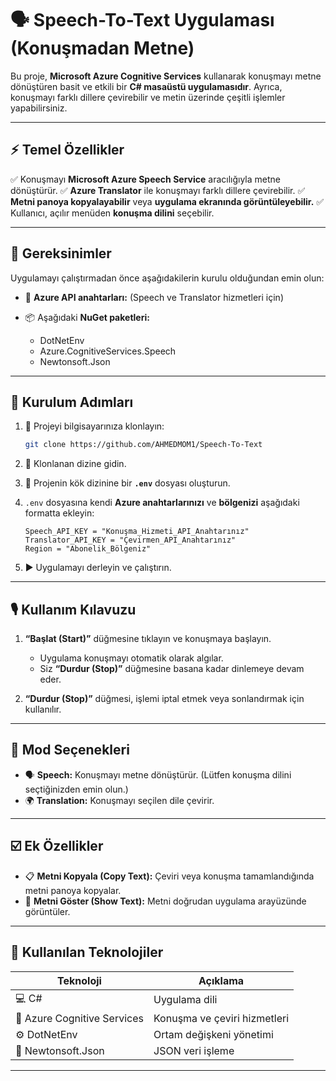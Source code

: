 # 🗣️ **Speech-To-Text Uygulaması (Konuşmadan Metne)**

Bu proje, **Microsoft Azure Cognitive Services** kullanarak konuşmayı metne dönüştüren basit ve etkili bir **C# masaüstü uygulamasıdır**.
Ayrıca, konuşmayı farklı dillere çevirebilir ve metin üzerinde çeşitli işlemler yapabilirsiniz.

---

## ⚡ **Temel Özellikler**

✅ Konuşmayı **Microsoft Azure Speech Service** aracılığıyla metne dönüştürür.
✅ **Azure Translator** ile konuşmayı farklı dillere çevirebilir.
✅ **Metni panoya kopyalayabilir** veya **uygulama ekranında görüntüleyebilir.**
✅ Kullanıcı, açılır menüden **konuşma dilini** seçebilir.

---

## 🧰 **Gereksinimler**

Uygulamayı çalıştırmadan önce aşağıdakilerin kurulu olduğundan emin olun:

* 🔑 **Azure API anahtarları:** (Speech ve Translator hizmetleri için)
* 📦 Aşağıdaki **NuGet paketleri:**

  * DotNetEnv
  * Azure.CognitiveServices.Speech
  * Newtonsoft.Json

---

## 🚀 **Kurulum Adımları**

1. 💾 Projeyi bilgisayarınıza klonlayın:

   ```bash
   git clone https://github.com/AHMEDMOM1/Speech-To-Text
   ```
2. 📂 Klonlanan dizine gidin.
3. 🧾 Projenin kök dizinine bir **`.env`** dosyası oluşturun.
4. `.env` dosyasına kendi **Azure anahtarlarınızı** ve **bölgenizi** aşağıdaki formatta ekleyin:

   ```env
   Speech_API_KEY = "Konuşma_Hizmeti_API_Anahtarınız"
   Translator_API_KEY = "Çevirmen_API_Anahtarınız"
   Region = "Abonelik_Bölgeniz"
   ```
5. ▶️ Uygulamayı derleyin ve çalıştırın.

---

## 🎙️ **Kullanım Kılavuzu**

1. **“Başlat (Start)”** düğmesine tıklayın ve konuşmaya başlayın.

   * Uygulama konuşmayı otomatik olarak algılar.
   * Siz **“Durdur (Stop)”** düğmesine basana kadar dinlemeye devam eder.

2. **“Durdur (Stop)”** düğmesi, işlemi iptal etmek veya sonlandırmak için kullanılır.

---

## 🔘 **Mod Seçenekleri**

* 🗣️ **Speech:** Konuşmayı metne dönüştürür. (Lütfen konuşma dilini seçtiğinizden emin olun.)
* 🌍 **Translation:** Konuşmayı seçilen dile çevirir.

---

## ☑️ **Ek Özellikler**

* 📋 **Metni Kopyala (Copy Text):** Çeviri veya konuşma tamamlandığında metni panoya kopyalar.
* 💬 **Metni Göster (Show Text):** Metni doğrudan uygulama arayüzünde görüntüler.

---

## 🧩 **Kullanılan Teknolojiler**

| Teknoloji                   | Açıklama                     |
| --------------------------- | ---------------------------- |
| 💻 C#                       | Uygulama dili                |
| 🔌 Azure Cognitive Services | Konuşma ve çeviri hizmetleri |
| ⚙️ DotNetEnv                | Ortam değişkeni yönetimi     |
| 🧠 Newtonsoft.Json          | JSON veri işleme             |

---

